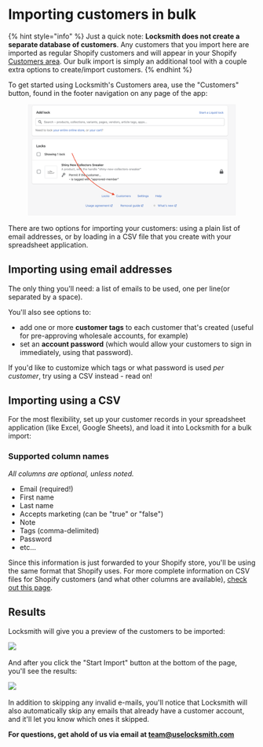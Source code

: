 # Importing customers in bulk

{% hint style="info" %}
Just a quick note: **Locksmith does not create a separate database of customers**. Any customers that you import here are imported as regular Shopify customers and will appear in your Shopify [Customers area](https://help.shopify.com/en/manual/customers/manage-customers). Our bulk import is simply an additional tool with a couple extra options to create/import customers.&#x20;
{% endhint %}

To get started using Locksmith's Customers area, use the "Customers" button, found in the footer navigation on any page of the app:

<figure><img src="../../.gitbook/assets/Screen Shot 2022-09-09 at 1.58.30 PM.png" alt=""><figcaption></figcaption></figure>

There are two options for importing your customers: using a plain list of email addresses, or by loading in a CSV file that you create with your spreadsheet application.

## Importing using email addresses

The only thing you'll need: a list of emails to be used, one per line(or separated by a space).

You'll also see options to:

* add one or more **customer tags** to each customer that's created (useful for pre-approving wholesale accounts, for example)
* set an **account password** (which would allow your customers to sign in immediately, using that password).

If you'd like to customize which tags or what password is used _per customer_, try using a CSV instead - read on!

## Importing using a CSV

For the most flexibility, set up your customer records in your spreadsheet application (like Excel, Google Sheets), and load it into Locksmith for a bulk import:

### Supported column names

_All columns are optional, unless noted._

* Email (required!)
* First name
* Last name
* Accepts marketing (can be "true" or "false")
* Note
* Tags (comma-delimited)
* Password
* etc...

Since this information is just forwarded to your Shopify store, you'll be using the same format that Shopify uses. For more complete information on CSV files for Shopify customers (and what other columns are available), [check out this page](https://help.shopify.com/en/manual/customers/import-export-customers).

## Results

Locksmith will give you a preview of the customers to be imported:

![](https://d33v4339jhl8k0.cloudfront.net/docs/assets/5ddd799f2c7d3a7e9ae472fc/images/5e27859a2c7d3a7e9ae68e67/5e27859a2876c.png)

And after you click the "Start Import" button at the bottom of the page, you'll see the results:

![](https://d33v4339jhl8k0.cloudfront.net/docs/assets/5ddd799f2c7d3a7e9ae472fc/images/5e27859a04286364bc9436f4/5e27859a995e5.png)

In addition to skipping any invalid e-mails, you'll notice that Locksmith will also automatically skip any emails that already have a customer account, and it'll let you know which ones it skipped.

**For questions, get ahold of us via email at team@uselocksmith.com**
